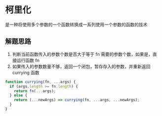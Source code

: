 # 柯里化

是一种将使用多个参数的一个函数转换成一系列使用一个参数的函数的技术

## 解题思路

1. 判断当前函数传入的参数个数是否大于等于 fn 需要的参数个数，如果是，直接运行函数 fn
2. 如果传入的参数数量不够，返回一个闭包，暂存存入的参数，并重新返回 currying 函数

```js
function currying(fn, ...args) {
  if (args.length >= fn.length) {
    return fn(...args);
  } else {
    return (...newArgs) => currying(fn, ...args, ...newArgs);
  }
}
```
